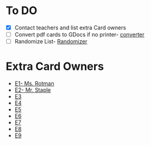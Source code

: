 # To DO
- [x] Contact teachers and list extra Card owners
- [ ] Convert pdf cards to GDocs if no printer- [converter](https://www.zamzar.com/conversion/document/pdf-to-docx.php)
- [ ] Randomize List- [Randomizer](https://www.random.org/lists/)

# Extra Card Owners
- [E1- Ms. Rotman](https://gotmax23.github.io/8G-Bingo-Cards/cards/E1.pdf)
- [E2- Mr. Staple](https://gotmax23.github.io/8G-Bingo-Cards/cards/E2.pdf)
- [E3](https://gotmax23.github.io/8G-Bingo-Cards/cards/E3.pdf)
- [E4](https://gotmax23.github.io/8G-Bingo-Cards/cards/E4.pdf)
- [E5](https://gotmax23.github.io/8G-Bingo-Cards/cards/E5.pdf)
- [E6](https://gotmax23.github.io/8G-Bingo-Cards/cards/E6.pdf)
- [E7](https://gotmax23.github.io/8G-Bingo-Cards/cards/E7.pdf)
- [E8](https://gotmax23.github.io/8G-Bingo-Cards/cards/E8.pdf)
- [E9](https://gotmax23.github.io/8G-Bingo-Cards/cards/E9.pdf)